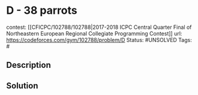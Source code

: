 # D - 38 parrots

contest: [[CFICPC/102788/102788|2017-2018 ICPC Central Quarter Final of Northeastern European Regional Collegiate Programming Contest]]
url: https://codeforces.com/gym/102788/problem/D
Status: #UNSOLVED
Tags: #

## Description

## Solution


